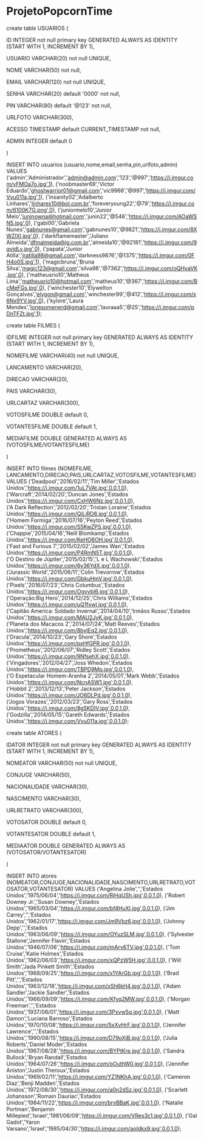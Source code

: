 # ProjetoPopcornTime
create table USUARIOS
(
	
ID INTEGER not null primary key GENERATED ALWAYS AS IDENTITY (START WITH 1, INCREMENT BY 1),
	
USUARIO VARCHAR(20) not null UNIQUE,
	
NOME VARCHAR(50) not null,
	
EMAIL VARCHAR(120) not null UNIQUE,
	
SENHA VARCHAR(20) default '0000' not null,
	
PIN VARCHAR(80) default '@123' not null,
	
URLFOTO VARCHAR(300),
	
ACESSO TIMESTAMP default CURRENT_TIMESTAMP not null,
	
ADMIN INTEGER default 0

)

INSERT INTO usuarios (usuario,nome,email,senha,pin,urlfoto,admin) VALUES
('admin','Administrador','admin@admin.com','123','@997','https://i.imgur.com/yFMOa7o.jpg',1),
('noobmaster69','Victor Eduardo','ghostwarrior01@gmail.com','vic9966','@997','https://i.imgur.com/Vvu011a.jpg',1),
('insanity02','Adalberto Linhares','linhares10@bol.com.br','foreveryoung22','@79','https://i.imgur.com/6100K7G.png',0),
('juniormelo10','Junior Melo','juninowna@hotmail.com','junin22','@546','https://i.imgur.com/AOaWSN5.jpg',0),
('gabi00','Gabriela Nunes','gabnunes@gmail.com','gabnunes10','@9821','https://i.imgur.com/8XWZlXl.jpg',0),
('darkflamemaster','Juliano Almeida','dfmalmeida@ig.com.br','almeida10','@92181','https://i.imgur.com/9qvjdLy.jpg',0),
('papata','Junior Atilla','jratilla98@gmail.com','darkness9876','@1375','https://i.imgur.com/0FH4o0S.jpg',1),
('magicbruna','Bruna Silva','magic123@gmail.com','silva98','@7362','https://i.imgur.com/oQHvaVK.jpg',0),
('matheusrio10','Matheus Lima','matheusrio10@hotmail.com','matheus10','@367','https://i.imgur.com/BcMeFGs.jpg',0),
('winchester10','Elywelton Gonçalves','elygon@gmail.com','winchester99','@412','https://i.imgur.com/x6Nx9YV.jpg',0),
('kylore','Laura Mendes','lonesomenerd@gmail.com','lauraaa5','@25','https://i.imgur.com/pDnTFZt.jpg',1);

create table FILMES
(

IDFILME INTEGER not null primary key GENERATED ALWAYS AS IDENTITY (START WITH 1, INCREMENT BY 1),

NOMEFILME VARCHAR(40) not null UNIQUE,

LANCAMENTO VARCHAR(20),

DIRECAO VARCHAR(20),

PAIS VARCHAR(30),

URLCARTAZ VARCHAR(300),

VOTOSFILME DOUBLE default 0,

VOTANTESFILME DOUBLE default 1,

MEDIAFILME DOUBLE GENERATED ALWAYS AS (VOTOSFILME/VOTANTESFILME)

)

INSERT INTO filmes (NOMEFILME, LANCAMENTO,DIRECAO,PAIS,URLCARTAZ,VOTOSFILME,VOTANTESFILME) VALUES
('Deadpool','2016/02/11','Tim Miller','Estados Unidos','https://i.imgur.com/1uL7VAt.jpg',0.0,1.0),  
('Warcraft','2014/02/20','Duncan Jones','Estados Unidos','https://i.imgur.com/CxHW6Nz.jpg',0.0,1.0),  
('A Dark Reflection','2012/02/20','Tristan Loraine','Estados Unidos','https://i.imgur.com/QjLiRD6.jpg',0.0,1.0),  
('Homem Formiga','2016/07/16','Peyton Reed','Estados Unidos','https://i.imgur.com/S5KwZPS.jpg',0.0,1.0),  
('Chappie','2015/04/16','Neill Blomkamp','Estados Unidos','https://i.imgur.com/KeHO6OH.jpg',0.0,1.0),  
('Fast and Furious 7','2015/02/02','James Wan','Estados Unidos','https://i.imgur.com/P4RmN5T.jpg',0.0,1.0),  
('O Destino de Júpiter','2015/02/15','L e L Wachowski','Estados Unidos','https://i.imgur.com/6y36YdX.jpg',0.0,1.0),  
('Jurassic World','2015/06/11','Colin Trevorrow','Estados Unidos','https://i.imgur.com/GbkuHmV.jpg',0.0,1.0),  
('Pixels','2016/07/23','Chris Columbus','Estados Unidos','https://i.imgur.com/OgyvbI6.jpg',0.0,1.0),  
('Operação:Big Hero','2014/12/25','Chris Williams','Estados Unidos','https://i.imgur.com/uQ1fxwl.jpg',0.0,1.0),  
('Capitão America: Soldado Invernal','2014/04/10','Irmãos Russo','Estados Unidos','https://i.imgur.com/MAU2JyK.jpg',0.0,1.0),  
('Planeta dos Macacos 2','2014/07/24','Matt Reeves','Estados Unidos','https://i.imgur.com/8bylEq2.jpg',0.0,1.0),  
('Dracula','2014/10/23','Gary Shore','Estados Unidos','https://i.imgur.com/pxHfGPR.jpg',0.0,1.0),  
('Prometheus','2012/06/07','Ridley Scott','Estados Unidos','https://i.imgur.com/9NfsehX.jpg',0.0,1.0),  
('Vingadores','2012/04/27','Joss Whedon','Estados Unidos','https://i.imgur.com/TBPD9Mp.jpg',0.0,1.0),  
('O Espetacular Homem-Aranha 2','2014/05/01','Mark Webb','Estados Unidos','https://i.imgur.com/NcnASW1.jpg',0.0,1.0),  
('Hobbit 2','2013/12/13','Peter Jackson','Estados Unidos','https://i.imgur.com/JO6DLPd.jpg',0.0,1.0),  
('Jogos Vorazes','2012/03/23','Gary Ross','Estados Unidos','https://i.imgur.com/8g5KDIV.jpg',0.0,1.0),  
('Godzilla','2014/05/15','Gareth Edwards','Estados Unidos','https://i.imgur.com/Vvu011a.jpg',0.0,1.0);


create table ATORES
(

IDATOR INTEGER not null primary key GENERATED ALWAYS AS IDENTITY (START WITH 1, INCREMENT BY 1),

NOMEATOR VARCHAR(50) not null UNIQUE,

CONJUGE VARCHAR(50),

NACIONALIDADE VARCHAR(30),

NASCIMENTO VARCHAR(30),

URLRETRATO VARCHAR(300),

VOTOSATOR DOUBLE default 0,

VOTANTESATOR DOUBLE default 1,

MEDIAATOR DOUBLE GENERATED ALWAYS AS (VOTOSATOR/VOTANTESATOR)

)

INSERT INTO atores (NOMEATOR,CONJUGE,NACIONALIDADE,NASCIMENTO,URLRETRATO,VOTOSATOR,VOTANTESATOR) VALUES 
('Angelina Jolie','','Estados Unidos','1975/06/04','https://i.imgur.com/RjHqUSh.jpg',0.0,1.0),
('Robert Downey Jr.','Susan Downey','Estados Unidos','1965/03/04','https://i.imgur.com/bf4HuXI.jpg',0.0,1.0),
('Jim Carrey','','Estados Unidos','1962/01/17','https://i.imgur.com/Jm9Vbz6.jpg',0.0,1.0),
('Johnny Depp','','Estados Unidos','1963/06/09','https://i.imgur.com/OYuzSLM.jpg',0.0,1.0),
('Sylvester Stallone','Jennifer Flavin','Estados Unidos','1946/07/06','https://i.imgur.com/mArv6TV.jpg',0.0,1.0),
('Tom Cruise','Katie Holmes','Estados Unidos','1962/06/03','https://i.imgur.com/xQPzW5H.jpg',0.0,1.0),
('Will Smith','Jada Pinkett Smith','Estados Unidos','1968/09/25','https://i.imgur.com/x1YArGb.jpg',0.0,1.0),
('Brad Pitt','','Estados Unidos','1963/12/18','https://i.imgur.com/xSh6kH4.jpg',0.0,1.0),
('Adam Sandler','Jackie Sandler','Estados Unidos','1966/09/09','https://i.imgur.com/Kfyq2MW.jpg',0.0,1.0),
('Morgan Freeman','','Estados Unidos','1937/06/01','https://i.imgur.com/3Pxvw5q.jpg',0.0,1.0),
('Matt Damon','Luciana Barroso','Estados Unidos','1970/10/08','https://i.imgur.com/5xXvHrF.jpg',0.0,1.0),
('Jennifer Lawrence','','Estados Unidos','1990/08/15','https://i.imgur.com/D79oXjB.jpg',0.0,1.0),
('Julia Roberts','Daniel Moder','Estados Unidos','1967/08/28','https://i.imgur.com/BYPtKre.jpg',0.0,1.0),
('Sandra Bullock','Bryan Randall','Estados Unidos','1964/07/26','https://i.imgur.com/oOuthW0.jpg',0.0,1.0),
('Jennifer Aniston','Justin Theroux','Estados Unidos','1969/02/11','https://i.imgur.com/YZ1NKhA.jpg',0.0,1.0),
('Cameron Diaz','Benji Madden','Estados Unidos','1972/08/30','https://i.imgur.com/a0n2dSz.jpg',0.0,1.0),
('Scarlett Johansson','Romain Dauriac','Estados Unidos','1984/11/22','https://i.imgur.com/brvBBaK.jpg',0.0,1.0),
('Natalie Portman','Benjamin Millepied','Israel','1981/06/09','https://i.imgur.com/VRes3c1.jpg',0.0,1.0),
('Gal Gadot','Yaron Varsano','Israel','1985/04/30','https://i.imgur.com/aoIdkx9.jpg',0.0,1.0);
